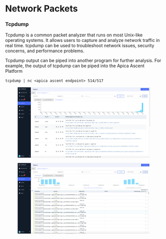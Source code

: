 # Network Packets

### Tcpdump

Tcpdump is a common packet analyzer that runs on most Unix-like operating systems. It allows users to capture and analyze network traffic in real time. tcpdump can be used to troubleshoot network issues, security concerns, and performance problems.

Tcpdump output can be piped into another program for further analysis. For example, the output of tcpdump can be piped into the Apica Ascent Platform

```
tcpdump | nc <apica ascent endpoint> 514/517
```

<figure><img src="../../.gitbook/assets/Screen Shot 2022-09-09 at 2.16.21 PM.png" alt=""><figcaption></figcaption></figure>

<figure><img src="../../.gitbook/assets/Screen Shot 2022-09-09 at 2.15.55 PM.png" alt=""><figcaption></figcaption></figure>

